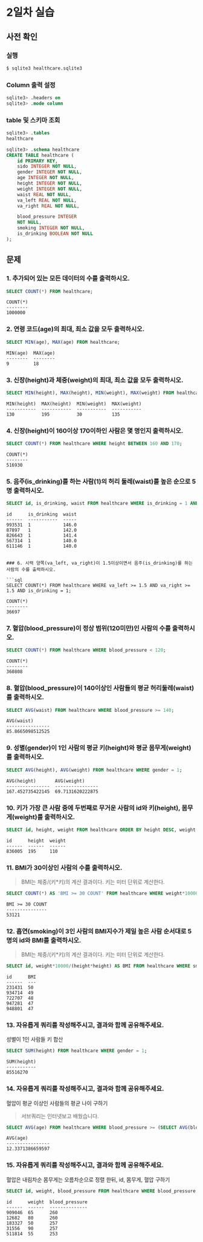# 2일차 실습

## 사전 확인

### 실행

```bash
$ sqlite3 healthcare.sqlite3 
```

### Column 출력 설정

```sql
sqlite3> .headers on 
sqlite3> .mode column
```

### table 및 스키마 조회

```sql
sqlite3> .tables
healthcare

sqlite3> .schema healthcare
CREATE TABLE healthcare (
    id PRIMARY KEY,        
    sido INTEGER NOT NULL, 
    gender INTEGER NOT NULL,
    age INTEGER NOT NULL,  
    height INTEGER NOT NULL,
    weight INTEGER NOT NULL,
    waist REAL NOT NULL,   
    va_left REAL NOT NULL, 
    va_right REAL NOT NULL,

    blood_pressure INTEGER 
    NOT NULL,
    smoking INTEGER NOT NULL,
    is_drinking BOOLEAN NOT NULL
);
```

## 문제

### 1. 추가되어 있는 모든 데이터의 수를 출력하시오.

```sql
SELECT COUNT(*) FROM healthcare;
```

```
COUNT(*)
--------
1000000
```

### 2. 연령 코드(age)의 최대, 최소 값을 모두 출력하시오. 

```sql
SELECT MIN(age), MAX(age) FROM healthcare;
```

```
MIN(age)  MAX(age)
--------  --------
9         18
```

### 3. 신장(height)과 체중(weight)의 최대, 최소 값을 모두 출력하시오.

```sql
SELECT MIN(height), MAX(height), MIN(weight), MAX(weight) FROM healthcare;
```

```
MIN(height)  MAX(height)  MIN(weight)  MAX(weight)
-----------  -----------  -----------  -----------
130          195          30           135
```

### 4. 신장(height)이 160이상 170이하인 사람은 몇 명인지 출력하시오.

```sql
SELECT COUNT(*) FROM healthcare WHERE height BETWEEN 160 AND 170;
```

```
COUNT(*)
--------
516930
```

### 5. 음주(is_drinking)를 하는 사람(1)의 허리 둘레(waist)를 높은 순으로 5명 출력하시오. 

```sql
SELECT id, is_drinking, waist FROM healthcare WHERE is_drinking = 1 AND waist != '' ORDER BY waist DESC LIMIT 5;
```
```
id      is_drinking  waist
------  -----------  -----
993531  1            146.0
87897   1            142.0
826643  1            141.4
567314  1            140.0
611146  1            140.0
```

```

### 6. 시력 양쪽(va_left, va_right)이 1.5이상이면서 음주(is_drinking)를 하는 사람의 수를 출력하시오.

```sql
SELECT COUNT(*) FROM healthcare WHERE va_left >= 1.5 AND va_right >= 1.5 AND is_drinking = 1;
```

```
COUNT(*)
--------
36697
```

### 7. 혈압(blood_pressure)이 정상 범위(120미만)인 사람의 수를 출력하시오.

```sql
SELECT COUNT(*) FROM healthcare WHERE blood_pressure < 120;
```

```
COUNT(*)
--------
360808
```

### 8. 혈압(blood_pressure)이 140이상인 사람들의 평균 허리둘레(waist)를 출력하시오.

```sql
SELECT AVG(waist) FROM healthcare WHERE blood_pressure >= 140;
```

```
AVG(waist)
----------------
85.8665098512525
```

### 9. 성별(gender)이 1인 사람의 평균 키(height)와 평균 몸무게(weight)를 출력하시오.

```sql
SELECT AVG(height), AVG(weight) FROM healthcare WHERE gender = 1;
```

```
AVG(height)       AVG(weight)
----------------  ----------------
167.452735422145  69.7131620222875
```

### 10. 키가 가장 큰 사람 중에 두번째로 무거운 사람의 id와 키(height), 몸무게(weight)를 출력하시오.

```sql
SELECT id, height, weight FROM healthcare ORDER BY height DESC, weight DESC LIMIT 1 OFFSET 1;
```

```
id      height  weight
------  ------  ------
836005  195     110
```

### 11. BMI가 30이상인 사람의 수를 출력하시오. 

> BMI는 체중/(키*키)의 계산 결과이다. 
> 키는 미터 단위로 계산한다.

```sql
SELECT COUNT(*) AS 'BMI >= 30 COUNT' FROM healthcare WHERE weight*10000/(height*height) >= 30;
```

```
BMI >= 30 COUNT
---------------
53121
```

### 12. 흡연(smoking)이 3인 사람의 BMI지수가 제일 높은 사람 순서대로 5명의 id와 BMI를 출력하시오.

> BMI는 체중/(키*키)의 계산 결과이다. 
> 키는 미터 단위로 계산한다.

```sql
SELECT id, weight*10000/(height*height) AS BMI FROM healthcare WHERE smoking = 3 ORDER BY BMI DESC LIMIT 5;
```

```
id      BMI
------  ---
231431  50
934714  49
722707  48
947281  47
948801  47
```

### 13. 자유롭게 쿼리를 작성해주시고, 결과와 함께 공유해주세요.
성별이 1인 사람들 키 합산

```sql
SELECT SUM(height) FROM healthcare WHERE gender = 1;
```
```
SUM(height)
-----------
85516270
```

### 14. 자유롭게 쿼리를 작성해주시고, 결과와 함께 공유해주세요.
혈압이 평균 이상인 사람들의 평균 나이 구하기
>서브쿼리는 인터넷보고 배웠습니다.
```sql
SELECT AVG(age) FROM healthcare WHERE blood_pressure >= (SELECT AVG(blood_pressure) FROM healthcare);
```

```
AVG(age)
----------------
12.3371386659597
```

### 15. 자유롭게 쿼리를 작성해주시고, 결과와 함께 공유해주세요.
혈압은 내림차순 몸무게는 오름차순으로 정렬 한뒤, id, 몸무게, 혈압 구하기
```sql
SELECT id, weight, blood_pressure FROM healthcare WHERE blood_pressure !='' ORDER BY blood_pressure DESC, weight LIMIT 5;
```

```
id      weight  blood_pressure
------  ------  --------------
909046  65      260
12682   80      260
183327  50      257
31556   90      257
511814  55      253
```